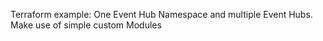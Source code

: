 Terraform example: One Event Hub Namespace and multiple Event Hubs. Make use of simple custom Modules